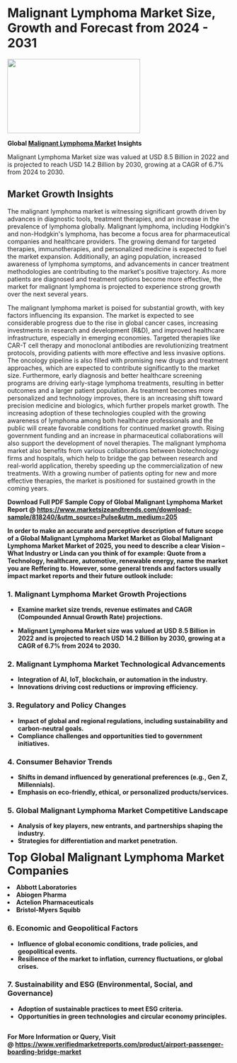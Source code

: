<H1>Malignant Lymphoma Market Size, Growth and Forecast from 2024 - 2031</H1><img class="aligncenter size-medium wp-image-584254" src="https://thirdeyenews.in/wp-content/uploads/2024/09/Global-Market-Research-300x168.jpeg" alt="" width="300" height="168" /><p><strong>Global&nbsp;<a href="https://www.marketsizeandtrends.com/download-sample/818240/&amp;utm_source=Pulse&amp;utm_medium=205">Malignant Lymphoma Market</a> Insights</strong></p><p>Malignant Lymphoma Market size was valued at USD 8.5 Billion in 2022 and is projected to reach USD 14.2 Billion by 2030, growing at a CAGR of 6.7% from 2024 to 2030.</p><p><h2>Market Growth Insights</h2> <p>The malignant lymphoma market is witnessing significant growth driven by advances in diagnostic tools, treatment therapies, and an increase in the prevalence of lymphoma globally. Malignant lymphoma, including Hodgkin's and non-Hodgkin's lymphoma, has become a focus area for pharmaceutical companies and healthcare providers. The growing demand for targeted therapies, immunotherapies, and personalized medicine is expected to fuel the market expansion. Additionally, an aging population, increased awareness of lymphoma symptoms, and advancements in cancer treatment methodologies are contributing to the market's positive trajectory. As more patients are diagnosed and treatment options become more effective, the market for malignant lymphoma is projected to experience strong growth over the next several years.</p> <p><strong></strong></p> <p>The malignant lymphoma market is poised for substantial growth, with key factors influencing its expansion. The market is expected to see considerable progress due to the rise in global cancer cases, increasing investments in research and development (R&D), and improved healthcare infrastructure, especially in emerging economies. Targeted therapies like CAR-T cell therapy and monoclonal antibodies are revolutionizing treatment protocols, providing patients with more effective and less invasive options. The oncology pipeline is also filled with promising new drugs and treatment approaches, which are expected to contribute significantly to the market size. Furthermore, early diagnosis and better healthcare screening programs are driving early-stage lymphoma treatments, resulting in better outcomes and a larger patient population. As treatment becomes more personalized and technology improves, there is an increasing shift toward precision medicine and biologics, which further propels market growth. The increasing adoption of these technologies coupled with the growing awareness of lymphoma among both healthcare professionals and the public will create favorable conditions for continued market growth. Rising government funding and an increase in pharmaceutical collaborations will also support the development of novel therapies. The malignant lymphoma market also benefits from various collaborations between biotechnology firms and hospitals, which help to bridge the gap between research and real-world application, thereby speeding up the commercialization of new treatments. With a growing number of patients opting for new and more effective therapies, the market is positioned for sustained growth in the coming years. <p><strong></p><p><span class=""><strong>Download Full PDF Sample Copy of Global Malignant Lymphoma Market Report</strong> @ <a href="https://www.marketsizeandtrends.com/download-sample/818240/&amp;utm_source=Pulse&amp;utm_medium=205" target="_blank">https://www.marketsizeandtrends.com/download-sample/818240/&amp;utm_source=Pulse&amp;utm_medium=205</a></span></p><p>In order to make an accurate and perceptive description of future scope of a Global&nbsp;Malignant Lymphoma Market Market as Global&nbsp;Malignant Lymphoma Market Market of 2025, you need to describe a clear Vision &ndash; What Industry or Linda can you think of for example: Quote from a Technology, healthcare, automotive, renewable energy, name the market you are Reffering to. However, some general trends and factors usually impact market reports and their future outlook include:</p><h3>1.&nbsp;<strong>Malignant Lymphoma Market Growth Projections</strong></h3><ul><li>Examine market size trends, revenue estimates and CAGR (Compounded Annual Growth Rate) projections.</li><li><p>Malignant Lymphoma Market size was valued at USD 8.5 Billion in 2022 and is projected to reach USD 14.2 Billion by 2030, growing at a CAGR of 6.7% from 2024 to 2030.</p></li></ul><h3>2.&nbsp;<strong>Malignant Lymphoma Market Technological Advancements</strong></h3><ul><li>Integration of AI, IoT, blockchain, or automation in the industry.</li><li>Innovations driving cost reductions or improving efficiency.</li></ul><h3>3.&nbsp;<strong>Regulatory and Policy Changes</strong></h3><ul><li>Impact of global and regional regulations, including sustainability and carbon-neutral goals.</li><li>Compliance challenges and opportunities tied to government initiatives.</li></ul><h3>4.&nbsp;<strong>Consumer Behavior Trends</strong></h3><ul><li>Shifts in demand influenced by generational preferences (e.g., Gen Z, Millennials).</li><li>Emphasis on eco-friendly, ethical, or personalized products/services.</li></ul><h3>5.&nbsp;<strong>Global Malignant Lymphoma Market Competitive Landscape</strong></h3><ul><li>Analysis of key players, new entrants, and partnerships shaping the industry.</li><li>Strategies for differentiation and market penetration.</li></ul><p data-pm-slice="1 1 []"><span style="color: inherit; font-family: inherit; font-size: 25px;">Top Global Malignant Lymphoma Market Companies</span></p><div class="" data-test-id=""><p><li>Abbott Laboratories</li><li> Abiogen Pharma</li><li> Actelion Pharmaceuticals</li><li> Bristol-Myers Squibb</li></p></div><h3>6.&nbsp;<strong>Economic and Geopolitical Factors</strong></h3><ul><li>Influence of global economic conditions, trade policies, and geopolitical events.</li><li>Resilience of the market to inflation, currency fluctuations, or global crises.</li></ul><h3>7.&nbsp;<strong>Sustainability and ESG (Environmental, Social, and Governance)</strong></h3><ul><li>Adoption of sustainable practices to meet ESG criteria.</li><li>Opportunities in green technologies and circular economy principles.</li></ul><h2><strong style="font-size: 14px;">For More Information or Query, Visit @&nbsp;</strong><a style="background-color: #ffffff; font-size: 14px;" href="https://www.marketsizeandtrends.com/report/malignant-lymphoma-market/" target="_blank">https://www.verifiedmarketreports.com/product/airport-passenger-boarding-bridge-market</a></h2>
